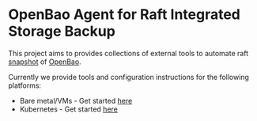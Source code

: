 # OpenBao Agent for Raft Integrated Storage Backup

This project aims to provides collections of external tools to automate raft [snapshot](https://openbao.org/docs/commands/operator/raft/#snapshot) of [OpenBao](https://openbao.org).

Currently we provide tools and configuration instructions for the following platforms:

* Bare metal/VMs - Get started [here](docs/vm-configuration.md)
* Kubernetes - Get started [here](docs/k8s-configuration.md)
